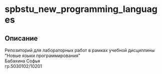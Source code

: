 # spbstu_new_programming_languages

## Описание
Репозиторий для лабораторных работ в рамках учебной дисциплины "Новые языки программирования"
<br>Бабахина Софья 
<br>гр.5030102/10201
